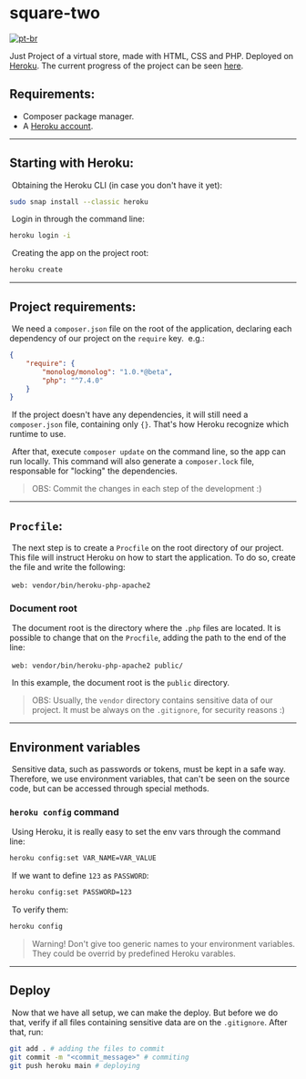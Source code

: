 # square-two

[![pt-br](https://img.shields.io/badge/lang-pt--br-green.svg)](https://github.com/rafomiya/square-two/blob/main/README.pt-br.md)



Just
Project of a virtual store, made with HTML, CSS and PHP. Deployed on [Heroku](www.heroku.com).
The current progress of the project can be seen [here](https://square-two.herokuapp.com/).


## Requirements:

- Composer package manager.
- A [Heroku account](https://signup.heroku.com/login).



<hr>

## Starting with Heroku:

​	Obtaining the Heroku CLI (in case you don't have it yet):

```bash
sudo snap install --classic heroku
```

​	Login in through the command line:

```bash
heroku login -i
```

​	Creating the app on the project root:

```bash
heroku create
```

<hr>

## Project requirements:

​	We need a `composer.json` file on the root of the application, declaring each dependency of our project on the `require` key. 
​	e.g.:

```JSON
{
    "require": {
        "monolog/monolog": "1.0.*@beta",
        "php": "^7.4.0"
    }
}
```

​	If the project doesn't have any dependencies, it will still need a `composer.json` file, containing only `{}`. That's how Heroku recognize which runtime to use.

​	After that, execute `composer update` on the command line, so the app can run locally. This command will also generate a `composer.lock` file, responsable for "locking" the dependencies.

> OBS: Commit the changes in each step of the development :)



<hr>

## `Procfile`:

​	The next step is to create a `Procfile` on the root directory of our project. This file will instruct Heroku on how to start the application. To do so, create the file and write the following:

​	```web: vendor/bin/heroku-php-apache2```

### Document root

​	The document root is the directory where the `.php` files are located. It is possible to change that on the `Procfile`, adding the path to the end of the line:

​	```web: vendor/bin/heroku-php-apache2 public/```

​	In this example, the document root is the `public` directory.

> OBS: Usually, the `vendor` directory contains sensitive data of our project. It must be always on the `.gitignore`, for security reasons :)



<hr>

## Environment variables

​	Sensitive data, such as passwords or tokens, must be kept in a safe way. Therefore, we use environment variables, that can't be seen on the source code, but can be accessed through special methods.

### `heroku config` command

​	Using Heroku, it is really easy to set the env vars through the command line:

```bash
heroku config:set VAR_NAME=VAR_VALUE
```

​	If we want to define `123` as `PASSWORD`:

```bash
heroku config:set PASSWORD=123
```

​	To verify them:

```bash
heroku config
```

> Warning! Don't give too generic names to your environment variables. They could be overrid by predefined Heroku varables.



<hr>

## Deploy

​	Now that we have all setup, we can make the deploy. But before we do that, verify if all files containing sensitive data are on the `.gitignore`. After that, run:

```bash
git add . # adding the files to commit
git commit -m "<commit_message>" # commiting
git push heroku main # deploying
```
